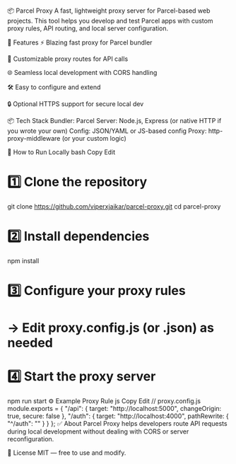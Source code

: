 📦 Parcel Proxy
A fast, lightweight proxy server for Parcel-based web projects.
This tool helps you develop and test Parcel apps with custom proxy rules, API routing, and local server configuration.

🚀 Features
⚡ Blazing fast proxy for Parcel bundler

🔀 Customizable proxy routes for API calls

🌐 Seamless local development with CORS handling

🛠️ Easy to configure and extend

🔒 Optional HTTPS support for secure local dev

📦 Tech Stack
Bundler: Parcel
Server: Node.js, Express (or native HTTP if you wrote your own)
Config: JSON/YAML or JS-based config
Proxy: http-proxy-middleware (or your custom logic)

🧪 How to Run Locally
bash
Copy
Edit
# 1️⃣ Clone the repository
git clone https://github.com/viperxjaikar/parcel-proxy.git
cd parcel-proxy

# 2️⃣ Install dependencies
npm install

# 3️⃣ Configure your proxy rules
# → Edit proxy.config.js (or .json) as needed

# 4️⃣ Start the proxy server
npm run start
⚙️ Example Proxy Rule
js
Copy
Edit
// proxy.config.js
module.exports = {
  "/api": {
    target: "http://localhost:5000",
    changeOrigin: true,
    secure: false
  },
  "/auth": {
    target: "http://localhost:4000",
    pathRewrite: { "^/auth": "" }
  }
};
✅ About
Parcel Proxy helps developers route API requests during local development without dealing with CORS or server reconfiguration.

📜 License
MIT — free to use and modify.

